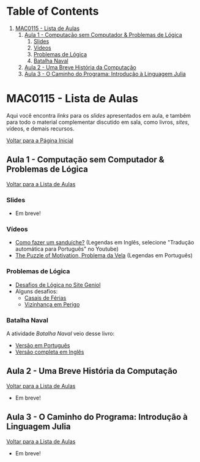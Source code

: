 
# Table of Contents

1.  [MAC0115 - Lista de Aulas](#org9b2b542)
    1.  [Aula 1 - Computação sem Computador & Problemas de Lógica](#org9874d0b)
        1.  [Slides](#orgaf2b4f9)
        2.  [Vídeos](#org5efd073)
        3.  [Problemas de Lógica](#org14d2128)
        4.  [Batalha Naval](#org7e3f385)
    2.  [Aula 2 - Uma Breve História da Computação](#orgad7542f)
    3.  [Aula 3 - O Caminho do Programa: Introdução à Linguagem Julia](#orgfba2f60)



<a id="org9b2b542"></a>

# MAC0115 - Lista de Aulas

Aqui você encontra *links* para os *slides* apresentados em aula, e também para todo
o material complementar discutido em sala,  como livros, *sites*, vídeos, e demais
recursos.

[Voltar para a Página Inicial](index.html)


<a id="org9874d0b"></a>

## Aula 1 - Computação sem Computador & Problemas de Lógica

[Voltar para a Lista de Aulas](#org9b2b542)


<a id="orgaf2b4f9"></a>

### Slides

-   Em breve!


<a id="org5efd073"></a>

### Vídeos

-   [Como fazer um sanduíche?](https://www.youtube.com/watch?v=FN2RM-CHkuI) (Legendas em Inglês, selecione "Tradução automática para Português" no Youtube)
-   [The Puzzle of Motivation, Problema da Vela](https://www.youtube.com/watch?v=rrkrvAUbU9Y) (Legendas em Português)


<a id="org14d2128"></a>

### Problemas de Lógica

-   [Desafios de Lógica no Site Geniol](https://www.geniol.com.br/logica/desafios/)
-   Alguns desafios:
    -   [Casais de Férias](https://www.geniol.com.br/logica/desafios/casais-de-ferias/)
    -   [Vizinhança em Perigo](https://www.geniol.com.br/logica/desafios/vizinhanca-em-perigo/)


<a id="org7e3f385"></a>

### Batalha Naval

A atividade *Batalha Naval* veio desse livro:

-   [Versão em Português](https://classic.csunplugged.org/wp-content/uploads/2014/12/CSUnpluggedTeachers-portuguese-brazil-feb-2011.pdf)
-   [Versão completa em Inglês](https://classic.csunplugged.org/wp-content/uploads/2015/03/CSUnplugged_OS_2015_v3.1.pdf)


<a id="orgad7542f"></a>

## Aula 2 - Uma Breve História da Computação

[Voltar para a Lista de Aulas](#org9b2b542)

-   Em breve!


<a id="orgfba2f60"></a>

## Aula 3 - O Caminho do Programa: Introdução à Linguagem Julia

[Voltar para a Lista de Aulas](#org9b2b542)

-   Em breve!

